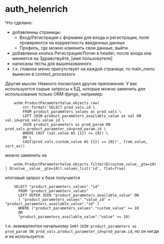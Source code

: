 # auth_helenrich

Что сделано:
- добавленны страницы:
  - Вход/Регистрация с формами для входа и регистрации, поля проверяются на корректность введенных данных
  - Профиль, где можно изменить свои данные, выйти
- добавленна кнопка Регистрация/Логин в header, после входа она меняется на Здравствуйте, [имя пользователя]
- написаны тесты для вышеназванного
- т.к. главное меню присутствует на каждой странице, то main_menu вынесен в context_processors

Другие мысли:
Немного посмотрел другие приложения. У вас используются сырые запросы к БД, которые можно заменить для использования только ORM django, например:

```
    wshm.ProductParameterValue.objects.raw(
        str.format('SELECT prod_vals.id \
        FROM product_parameters_values as prod_vals \
        LEFT JOIN product_parameters_available_value as val ON val.id=prod_vals.value_id \
        JOIN product_parameters as prod_param ON prod_vals.product_parameter_id=prod_param.id \
        WHERE CAST (val.value AS {1}) >= {0}) \
        OR \
        CAST(prod_vals.custom_value AS {1}) >= {0})', from_value, sort_as))
```

можно заменить на

```
    wshm.ProductParameterValue.objects.filter(Q(custom_value__gte=10) | Q(value__value__gte=10)).values_list('id', flat=True)
```

итоговый запрос к базе получается

```
    SELECT "product_parameters_values"."id" 
      FROM "product_parameters_values" 
      LEFT OUTER JOIN "product_parameters_available_value" ON 
      ( "product_parameters_values"."value_id" = "product_parameters_available_value"."id" ) 
      WHERE ("product_parameters_values"."custom_value" >= 10 
      OR 
      "product_parameters_available_value"."value" >= 10)
```
т.е. эквивалентен начальному (нет `JOIN product_parameters as prod_param ON prod_vals.product_parameter_id=prod_param.id`, но он нигде и не используется.
